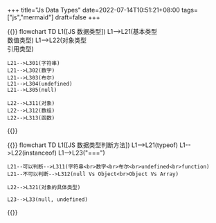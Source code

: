 +++
title="Js Data Types"
date=2022-07-14T10:51:21+08:00
tags=["js","mermaid"]
draft=false
+++

{{<mermaid>}}
    flowchart TD
    L1([JS 数据类型])
    L1-->L21(基本类型 <br> 数值类型)
    L1-->L22(对象类型 <br> 引用类型)

    L21-->L301(字符串)
    L21-->L302(数字)
    L21-->L303(布尔)
    L21-->L304(undefined)
    L21-->L305(null)

    L22-->L311(对象)
    L22-->L312(数组)
    L22-->L313(函数)
{{</mermaid>}}

{{<mermaid>}}
    flowchart TD
    L1([JS 数据类型判断方法])
    L1-->L21(typeof)
    L1-->L22(instanceof)
    L1-->L23("===")

    L21--可以判断-->L311(字符串<br>数字<br>布尔<br>undefined<br>function)
    L21--不可以判断-->L312(null Vs Object<br>Object Vs Array)

    L22-->L321(对象的具体类型)

    L23-->L33(null, undefined)
{{</mermaid>}}
